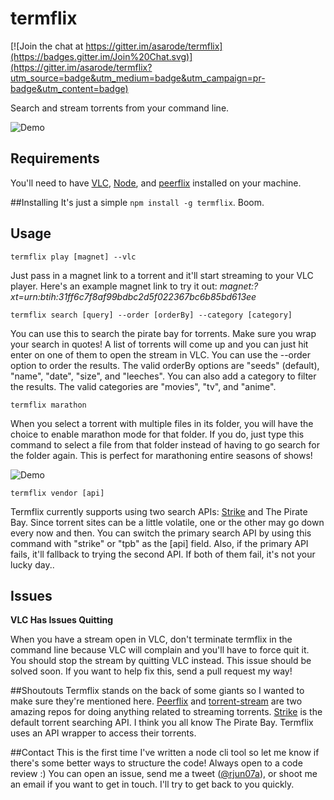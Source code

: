 # termflix

[![Join the chat at https://gitter.im/asarode/termflix](https://badges.gitter.im/Join%20Chat.svg)](https://gitter.im/asarode/termflix?utm_source=badge&utm_medium=badge&utm_campaign=pr-badge&utm_content=badge)

Search and stream torrents from your command line.

![Demo](/../screenshots/termflix_demo.gif?raw=true)

## Requirements
You'll need to have [VLC](http://www.videolan.org/vlc/index.html), [Node](https://nodejs.org/download/), and [peerflix](https://github.com/mafintosh/peerflix) installed on your machine. 

##Installing
It's just a simple `npm install -g termflix`. Boom.

## Usage
    termflix play [magnet] --vlc
Just pass in a magnet link to a torrent and it'll start streaming to your VLC player. Here's an example magnet link to try it out: *magnet:?xt=urn:btih:31ff6c7f8af99bdbc2d5f022367bc6b85bd613ee*

    termflix search [query] --order [orderBy] --category [category]
You can use this to search the pirate bay for torrents. Make sure you wrap your search in quotes! A list of torrents will come up and you can just hit enter on one of them to open the stream in VLC. You can use the --order option to order the results. The valid orderBy options are "seeds" (default), "name", "date", "size", and "leeches". You can also add a category to filter the results. The valid categories are "movies", "tv", and "anime".

    termflix marathon
When you select a torrent with multiple files in its folder, you will have the choice to enable marathon mode for that folder. If you do, just type this command to select a file from that folder instead of having to go search for the folder again. This is perfect for marathoning entire seasons of shows!

![Demo](/../screenshots/marathon_walkthrough.png?raw=true)

    termflix vendor [api]
Termflix currently supports using two search APIs: [Strike](https://github.com/mafintosh/torrent-stream) and The Pirate Bay. Since torrent sites can be a little volatile, one or the other may go down every now and then. You can switch the primary search API by using this command with "strike" or "tpb" as the [api] field. Also, if the primary API fails, it'll fallback to trying the second API. If both of them fail, it's not your lucky day..

## Issues
**VLC Has Issues Quitting**

When you have a stream open in VLC, don't terminate termflix in the command line because VLC will complain and you'll have to force quit it. You should stop the stream by quitting VLC instead. This issue should be solved soon. If you want to help fix this, send a pull request my way!

##Shoutouts
Termflix stands on the back of some giants so I wanted to make sure they're mentioned here. [Peerflix](https://github.com/mafintosh/peerflix) and [torrent-stream](https://github.com/mafintosh/torrent-stream) are two amazing repos for doing anything related to streaming torrents. [Strike](https://getstrike.net/) is the default torrent searching API. I think you all know The Pirate Bay. Termflix uses an API wrapper to access their torrents.

##Contact
This is the first time I've written a node cli tool so let me know if there's some better ways to structure the code! Always open to a code review :) You can open an issue, send me a tweet ([@rjun07a](https://twitter.com/rjun07a)), or shoot me an email if you want to get in touch. I'll try to get back to you quickly.
